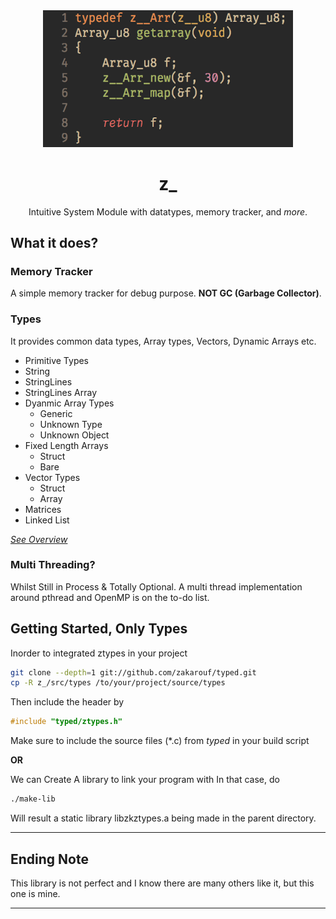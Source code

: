 <div align="center">
  <img src="docs/imgs/ztypes_preview.png" width="400"/>
  <h1>z_</h1>

  Intuitive System Module with datatypes, memory tracker, and _more_.
</div>

## What it does?
### Memory Tracker
A simple memory tracker for debug purpose. **NOT GC (Garbage Collector)**.

### Types
It provides common data types, Array types, Vectors, Dynamic Arrays etc.

- Primitive Types
- String
- StringLines
- StringLines Array
- Dyanmic Array Types
  - Generic
  - Unknown Type
  - Unknown Object
- Fixed Length Arrays
  - Struct
  - Bare
- Vector Types
  - Struct
  - Array
- Matrices
- Linked List

_[See Overview](docs/overview.md)_

### Multi Threading?
Whilst Still in Process & Totally Optional. A multi thread implementation around pthread and OpenMP is on the to-do list.

## Getting Started, Only Types

Inorder to integrated ztypes in your project
```sh
git clone --depth=1 git://github.com/zakarouf/typed.git
cp -R z_/src/types /to/your/project/source/types
```
Then include the header by
```c
#include "typed/ztypes.h"
```
Make sure to include the source files (*.c) from *typed* in your build script

**OR**

We can Create A library to link your program with
In that case, do
```sh
./make-lib
```
Will result a static library libzkztypes.a being made in the parent directory.

---
## Ending Note
This library is not perfect and I know there are many others like it, but this one is mine.

---
